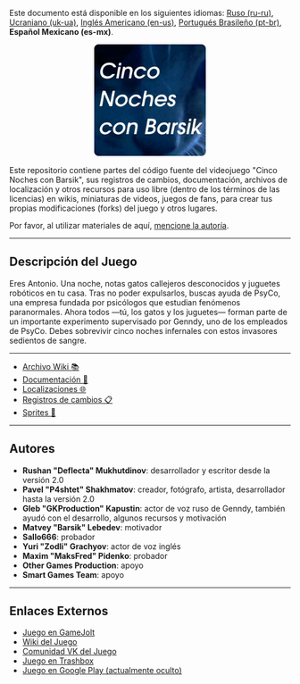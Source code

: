Este documento está disponible en los siguientes idiomas: [Ruso (ru-ru)](/docs/README_ru-ru.md), [Ucraniano (uk-ua)](/docs/README_uk-ua.md), [Inglés Americano (en-us)](/README.md), [Portugués Brasileño (pt-br)](/docs/README_pt-br.md), **Español Mexicano (es-mx)**.

<p align="center">
  <img src="/sprites/repo_icon_es-mx.png" alt="Repository icon" width="200" />
</p>

Este repositorio contiene partes del código fuente del videojuego "Cinco Noches con Barsik", sus registros de cambios, documentación, archivos de localización y otros recursos para uso libre (dentro de los términos de las licencias) en wikis, miniaturas de videos, juegos de fans, para crear tus propias modificaciones (forks) del juego y otros lugares.

Por favor, al utilizar materiales de aquí, [mencione la autoría](/ATTRIBUTION_ru-ru.md).

---

## Descripción del Juego

Eres Antonio. Una noche, notas gatos callejeros desconocidos y juguetes robóticos en tu casa. Tras no poder expulsarlos, buscas ayuda de PsyCo, una empresa fundada por psicólogos que estudian fenómenos paranormales. Ahora todos —tú, los gatos y los juguetes— forman parte de un importante experimento supervisado por Genndy, uno de los empleados de PsyCo. Debes sobrevivir cinco noches infernales con estos invasores sedientos de sangre.

---

* [Archivo Wiki 📚](/wiki/)
* [Documentación 📖](/docs/)
* [Localizaciones 🌐](/langs/)
* [Registros de cambios 📋](/changelogs/)
* [Sprites 👾](/sprites/)

---

## Autores

* **Rushan "Deflecta" Mukhutdinov**: desarrollador y escritor desde la versión 2.0
* **Pavel "P4shtet" Shakhmatov**: creador, fotógrafo, artista, desarrollador hasta la versión 2.0
* **Gleb "GKProduction" Kapustin**: actor de voz ruso de Genndy, también ayudó con el desarrollo, algunos recursos y motivación
* **Matvey "Barsik" Lebedev**: motivador
* **Sallo666**: probador
* **Yuri "Zodli" Grachyov**: actor de voz inglés
* **Maxim "MaksFred" Pidenko**: probador
* **Other Games Production**: apoyo
* **Smart Games Team**: apoyo

---

## Enlaces Externos

* [Juego en GameJolt](https://gamejolt.com/games/fnwb/653514)
* [Wiki del Juego](https://five-nights-with-barsik.fandom.com/ru/wiki/Вики_серий_«Одна_ночь_с_Котей»_и_«Пять_ночей_с_Барсиком»)
* [Comunidad VK del Juego](https://vk.com/fivenightswithbarsik)
* [Juego en Trashbox](https://trashbox.ru/link/pyat-nochej-u-barsika-android)
* [Juego en Google Play (actualmente oculto)](https://play.google.com/store/apps/details?id=ru.deflecta.fnwb)
